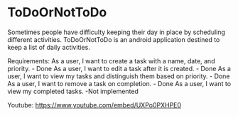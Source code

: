 # ToDoOrNotToDo

Sometimes people have difficulty keeping their day in place by scheduling different activities. 
ToDoOrNotToDo is an android application destined to keep a list of daily activities. 

Requirements:
As a user, I want to create a task with a name, date, and priority. - Done
As a user, I want to edit a task after it is created. - Done
As a user, I want to view my tasks and distinguish them based on priority. - Done
As a user, I want to remove a task on completion. - Done
As a user, I want to view my completed tasks. -Not implemented

Youtube: https://www.youtube.com/embed/UXPo0PXHPE0
